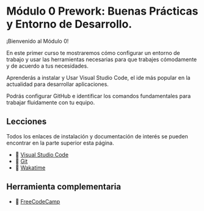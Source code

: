 # Módulo 0 Prework: Buenas Prácticas y Entorno de Desarrollo.

¡Bienvenido al Módulo 0!

En este primer curso te mostraremos cómo configurar un entorno de trabajo y usar las herramientas necesarias para que trabajes cómodamente y de acuerdo a tus necesidades.

Aprenderás a instalar y Usar Visual Studio Code, el ide más popular en la actualidad para desarrollar aplicaciones.

Podrás configurar GitHub e identificar los comandos fundamentales para trabajar fluidamente con tu equipo.

## Lecciones
Todos los enlaces de instalación y documentación de interés se pueden encontrar en la parte superior esta página.

- :link:  [Visual Studio Code](https://code.visualstudio.com/)
- :link:  [Git](https://git-scm.com/)
- :link:  [Wakatime](https://wakatime.com/)

## Herramienta complementaria 
- :link:  [FreeCodeCamp](https://www.freecodecamp.org/)

